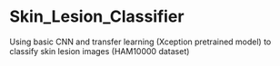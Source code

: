 # Skin_Lesion_Classifier

Using basic CNN and transfer learning (Xception pretrained model) to classify skin lesion images (HAM10000 dataset)
